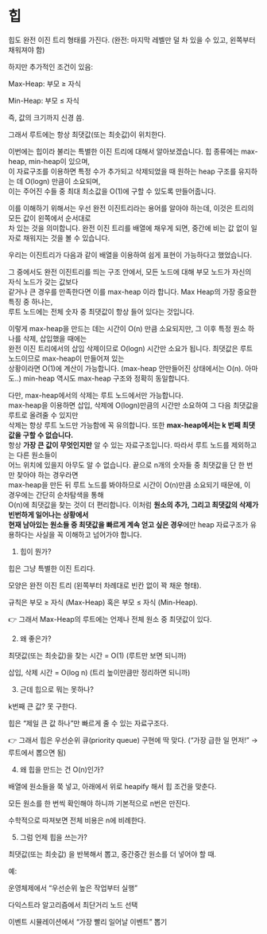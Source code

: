힙
=

힙도 완전 이진 트리 형태를 가진다. (완전: 마지막 레벨만 덜 차 있을 수 있고, 왼쪽부터 채워져야 함)  

하지만 추가적인 조건이 있음:  

Max-Heap: 부모 ≥ 자식  

Min-Heap: 부모 ≤ 자식  

즉, 값의 크기까지 신경 씀.  

그래서 루트에는 항상 최댓값(또는 최솟값)이 위치한다.  


이번에는 힙이라 불리는 특별한 이진 트리에 대해서 알아보겠습니다. 힙 종류에는 max-heap, min-heap이 있으며,   
이 자료구조를 이용하면 특정 수가 추가되고 삭제되었을 때 원하는 heap 구조를 유지하는 데 O(logn) 만큼이 소요되며,    
이는 주어진 수들 중 최대 최소값을 O(1)에 구할 수 있도록 만들어줍니다.  

이를 이해하기 위해서는 우선 완전 이진트리라는 용어를 알아야 하는데, 이것은 트리의 모든 값이 왼쪽에서 순서대로   
차 있는 것을 의미합니다. 완전 이진 트리를 배열에 채우게 되면, 중간에 비는 값 없이 일자로 채워지는 것을 볼 수 있습니다.   

우리는 이진트리가 다음과 같이 배열을 이용하여 쉽게 표현이 가능하다고 했었습니다.  



그 중에서도 완전 이진트리를 띄는 구조 안에서, 모든 노드에 대해 부모 노드가 자신의 자식 노드가 갖는 값보다   
같거나 큰 경우를 만족한다면 이를 max-heap 이라 합니다. Max Heap의 가장 중요한 특징 중 하나는,   
루트 노드에는 전체 숫자 중 최댓값이 항상 들어 있다는 것입니다.  



이렇게 max-heap을 만드는 데는 시간이 O(n) 만큼 소요되지만, 그 이후 특정 원소 하나를 삭제, 삽입했을 때에는   
완전 이진 트리에서의 삽입 삭제이므로 O(logn) 시간만 소요가 됩니다. 최댓값은 루트 노드이므로 max-heap이 만들어져 있는   
상황이라면 O(1)에 계산이 가능합니다. (max-heap 안만들어진 상태에서는 O(n). 아마도..) min-heap 역시도 max-heap 구조와 정확히 동일합니다.  

다만, max-heap에서의 삭제는 루트 노드에서만 가능합니다.  
max-heap을 이용하면 삽입, 삭제에 O(logn)만큼의 시간만 소요하여 그 다음 최댓값을 루트로 올려줄 수 있지만   
삭제는 항상 루트 노드만 가능함에 꼭 유의합니다. 또한 **max-heap에서는 k 번째 최댓값을 구할 수 없습니다.**  
항상 **가장 큰 값이 무엇인지만** 알 수 있는 자료구조입니다. 따라서 루트 노드를 제외하고는 다른 원소들이   
어느 위치에 있을지 아무도 알 수 없습니다. 끝으로 n개의 숫자들 중 최댓값을 단 한 번만 찾아야 하는 경우라면   
max-heap을 만든 뒤 루트 노드를 봐야하므로 시간이 O(n)만큼 소요되기 때문에, 이 경우에는 간단히 순차탐색을 통해   
O(n)에 최댓값을 찾는 것이 더 편리합니다. 이처럼 **원소의 추가, 그리고 최댓값의 삭제가 빈번하게 일어나는 상황에서**   
**현재 남아있는 원소들 중 최댓값을 빠르게 계속 얻고 싶은 경우**에만 heap 자료구조가 유용하다는 사실을 꼭 이해하고 넘어가야 합니다.  

1. 힙이 뭔가?


힙은 그냥 특별한 이진 트리다.

모양은 완전 이진 트리 (왼쪽부터 차례대로 빈칸 없이 꽉 채운 형태).

규칙은 부모 ≥ 자식 (Max-Heap) 혹은 부모 ≤ 자식 (Min-Heap).

👉 그래서 Max-Heap의 루트에는 언제나 전체 원소 중 최댓값이 있다.

2. 왜 좋은가?

최댓값(또는 최솟값)을 찾는 시간 = O(1) (루트만 보면 되니까)

삽입, 삭제 시간 = O(log n) (트리 높이만큼만 정리하면 되니까)

3. 근데 힙으로 뭐는 못하나?

k번째 큰 값? 못 구한다.

힙은 “제일 큰 값 하나”만 빠르게 줄 수 있는 자료구조다.

👉 그래서 힙은 우선순위 큐(priority queue) 구현에 딱 맞다.
(“가장 급한 일 먼저!” → 루트에서 뽑으면 됨)

4. 왜 힙을 만드는 건 O(n)인가?

배열에 원소들을 쭉 넣고, 아래에서 위로 heapify 해서 힙 조건을 맞춘다.

모든 원소를 한 번씩 확인해야 하니까 기본적으로 n번은 만진다.

수학적으로 따져보면 전체 비용은 n에 비례한다.

5. 그럼 언제 힙을 쓰는가?

최댓값(또는 최솟값) 을 반복해서 뽑고, 중간중간 원소를 더 넣어야 할 때.

예:

운영체제에서 “우선순위 높은 작업부터 실행”

다익스트라 알고리즘에서 최단거리 노드 선택

이벤트 시뮬레이션에서 “가장 빨리 일어날 이벤트” 뽑기
